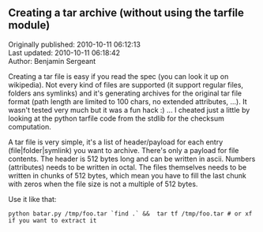 ## Creating a tar archive (without using the tarfile module)  
Originally published: 2010-10-11 06:12:13  
Last updated: 2010-10-11 06:18:42  
Author: Benjamin Sergeant  
  
Creating a tar file is easy if you read the spec (you can look it up on wikipedia). Not every kind of files are supported (it support regular files, folders ans symlinks) and it's generating archives for the original tar file format (path length are limited to 100 chars, no extended attributes, ...). It wasn't tested very much but it was a fun hack :) ... I cheated just a little by looking at the python tarfile code from the stdlib for the checksum computation.

A tar file is very simple, it's a list of header/payload for each entry (file|folder|symlink) you want to archive. There's only a payload for file contents. The header is 512 bytes long and can be written in ascii. Numbers (attributes) needs to be written in octal. The files themselves needs to be written in chunks of 512 bytes, which mean you have to fill the last chunk with zeros when the file size is not a multiple of 512 bytes.

Use it like that: 

    python batar.py /tmp/foo.tar `find .` &&  tar tf /tmp/foo.tar # or xf if you want to extract it
